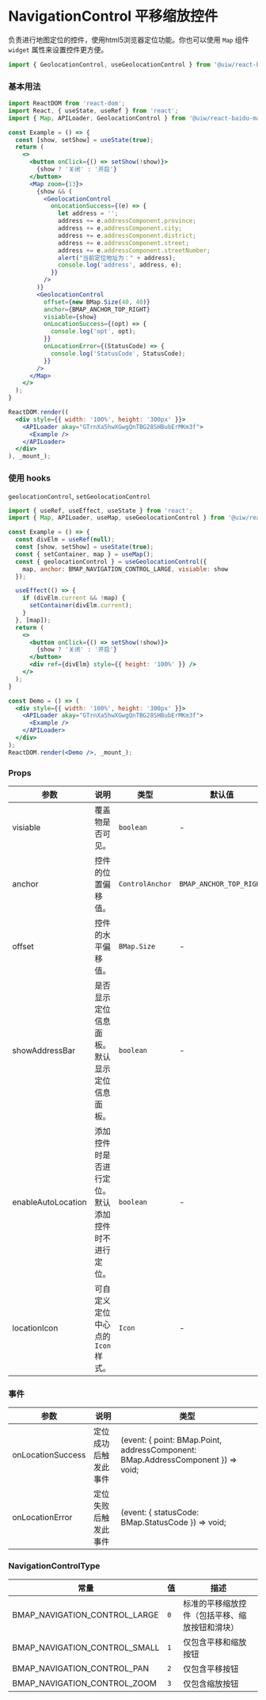 NavigationControl 平移缩放控件
===

负责进行地图定位的控件，使用html5浏览器定位功能。你也可以使用 `Map` 组件 `widget` 属性来设置控件更方便。


```jsx
import { GeolocationControl, useGeolocationControl } from '@uiw/react-baidu-map';
```

### 基本用法

<!--rehype:bgWhite=true&noScroll=true&codeSandbox=true&codePen=true-->
```jsx
import ReactDOM from 'react-dom';
import React, { useState, useRef } from 'react';
import { Map, APILoader, GeolocationControl } from '@uiw/react-baidu-map';

const Example = () => {
  const [show, setShow] = useState(true);
  return (
    <>
      <button onClick={() => setShow(!show)}>
        {show ? '关闭' : '开启'}
      </button>
      <Map zoom={13}>
        {show && (
          <GeolocationControl
            onLocationSuccess={(e) => {
              let address = '';
              address += e.addressComponent.province;
              address += e.addressComponent.city;
              address += e.addressComponent.district;
              address += e.addressComponent.street;
              address += e.addressComponent.streetNumber;
              alert("当前定位地址为：" + address);
              console.log('address', address, e);
            }}
          />
        )}
        <GeolocationControl
          offset={new BMap.Size(40, 40)}
          anchor={BMAP_ANCHOR_TOP_RIGHT}
          visiable={show}
          onLocationSuccess={(opt) => {
            console.log('opt', opt);
          }}
          onLocationError={(StatusCode) => {
            console.log('StatusCode', StatusCode);
          }}
        />
      </Map>
    </>
  );
}

ReactDOM.render((
  <div style={{ width: '100%', height: '300px' }}>
    <APILoader akay="GTrnXa5hwXGwgQnTBG28SHBubErMKm3f">
      <Example />
    </APILoader>
  </div>
), _mount_);
```


### 使用 hooks

`geolocationControl`, `setGeolocationControl`

<!--rehype:bgWhite=true&codeSandbox=true&codePen=true-->
```jsx
import { useRef, useEffect, useState } from 'react';
import { Map, APILoader, useMap, useGeolocationControl } from '@uiw/react-baidu-map';

const Example = () => {
  const divElm = useRef(null);
  const [show, setShow] = useState(true);
  const { setContainer, map } = useMap();
  const { geolocationControl } = useGeolocationControl({
    map, anchor: BMAP_NAVIGATION_CONTROL_LARGE, visiable: show
  });

  useEffect(() => {
    if (divElm.current && !map) {
      setContainer(divElm.current);
    }
  }, [map]);
  return (
    <>
      <button onClick={() => setShow(!show)}>
        {show ? '关闭' : '开启'}
      </button>
      <div ref={divElm} style={{ height: '100%' }} />
    </>
  );
}

const Demo = () => (
  <div style={{ width: '100%', height: '300px' }}>
    <APILoader akay="GTrnXa5hwXGwgQnTBG28SHBubErMKm3f">
      <Example />
    </APILoader>
  </div>
);
ReactDOM.render(<Demo />, _mount_);
```

### Props

| 参数 | 说明 | 类型 | 默认值 |
| ----- | ----- | ----- | ----- |
| visiable | 覆盖物是否可见。 | `boolean` | - |
| anchor | 控件的位置偏移值。| `ControlAnchor` | `BMAP_ANCHOR_TOP_RIGHT` |
| offset | 控件的水平偏移值。 | `BMap.Size` | - |
| showAddressBar | 是否显示定位信息面板。默认显示定位信息面板。 | `boolean` | - |
| enableAutoLocation | 添加控件时是否进行定位。默认添加控件时不进行定位。 | `boolean` | - |
| locationIcon | 可自定义定位中心点的 `Icon` 样式。 | `Icon` | - |

### 事件

| 参数 | 说明 | 类型 |
| ----- | ----- | ----- |
| onLocationSuccess | 定位成功后触发此事件 | (event: { point: BMap.Point, addressComponent: BMap.AddressComponent }) => void; |
| onLocationError | 定位失败后触发此事件 | (event: { statusCode: BMap.StatusCode }) => void; |

### NavigationControlType

| 常量 | 值 | 描述 |
| ----- | ----- | ----- |
| BMAP_NAVIGATION_CONTROL_LARGE | `0` | 标准的平移缩放控件（包括平移、缩放按钮和滑块） |
| BMAP_NAVIGATION_CONTROL_SMALL | `1` | 仅包含平移和缩放按钮 |
| BMAP_NAVIGATION_CONTROL_PAN | `2` | 仅包含平移按钮 |
| BMAP_NAVIGATION_CONTROL_ZOOM | `3` | 仅包含缩放按钮 |